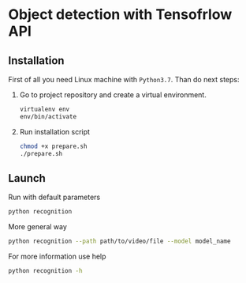 # Object detection with Tensofrlow API  

## Installation  
First of all you need Linux machine with `Python3.7`. Than do next steps:  
1. Go to project repository and create a virtual environment.  
    ```sh
    virtualenv env
    env/bin/activate
    ```
2. Run installation script
    ```sh
    chmod +x prepare.sh
    ./prepare.sh
    ```

## Launch  
Run with default parameters
```sh
python recognition
```  
More general way  
```sh
python recognition --path path/to/video/file --model model_name
```  
For more information use help  
```sh
python recognition -h
```  